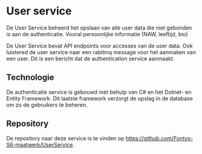 # User service

De User Service beheerd het opslaan van alle user data die niet gebonden is aan de authenticatie. Vooral persoonlijke informatie (NAW, leeftijd, bio)

De User Service bevat API endpoints voor accesses van de user data. Ook luistered de user service naar een rabitmq message voor het aanmaken van een user. Dit is een bericht dat de authentication service aanmaakt.

## Technologie

De authenticatie service is gebouwd met behulp van C# en het Dotnet- en Entity Framework. Dit laatste framework verzorgt de opslag in de database om zo de gebruikers te beheren.

## Repository

De repository naar deze service is te vinden op https://github.com/Fontys-S6-maatwerk/UserService.
